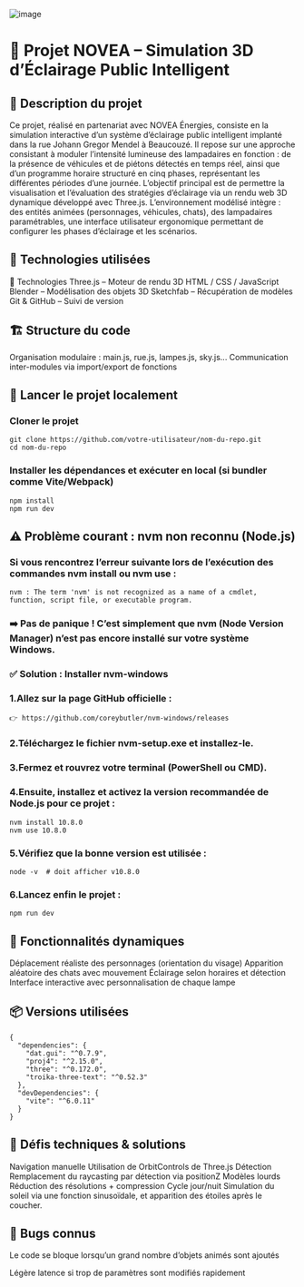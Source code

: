 ![image](https://github.com/user-attachments/assets/baf5eb7e-0975-4c1a-ac21-2305e5f78c0e)






# 🌃 Projet NOVEA – Simulation 3D d’Éclairage Public Intelligent
## 📜 Description du projet
Ce projet, réalisé en partenariat avec NOVEA Énergies, consiste en la simulation interactive d’un système d’éclairage public intelligent implanté dans la rue Johann Gregor Mendel à Beaucouzé.
Il repose sur une approche consistant à moduler l’intensité lumineuse des lampadaires en fonction :
de la présence de véhicules et de piétons détectés en temps réel,
ainsi que d’un programme horaire structuré en cinq phases, représentant les différentes périodes d’une journée.
L’objectif principal est de permettre la visualisation et l’évaluation des stratégies d’éclairage via un rendu web 3D dynamique développé avec Three.js. L’environnement modélisé intègre :
des entités animées (personnages, véhicules, chats),
des lampadaires paramétrables,
une interface utilisateur ergonomique permettant de configurer les phases d’éclairage et les scénarios.

## 🧰 Technologies utilisées
🔧 Technologies
Three.js – Moteur de rendu 3D
HTML / CSS / JavaScript
Blender – Modélisation des objets 3D
Sketchfab – Récupération de modèles
Git & GitHub – Suivi de version

## 🏗️ Structure du code
Organisation modulaire :
main.js, rue.js, lampes.js, sky.js...
Communication inter-modules via import/export de fonctions
## 🚀 Lancer le projet localement

### Cloner le projet
```
git clone https://github.com/votre-utilisateur/nom-du-repo.git
cd nom-du-repo
```
### Installer les dépendances et exécuter en local (si bundler comme Vite/Webpack)
```
npm install
npm run dev
```
## ⚠️ Problème courant : nvm non reconnu (Node.js)
### Si vous rencontrez l’erreur suivante lors de l’exécution des commandes nvm install ou nvm use :
```
nvm : The term 'nvm' is not recognized as a name of a cmdlet, function, script file, or executable program.
```
### ➡️ Pas de panique ! C’est simplement que nvm (Node Version Manager) n’est pas encore installé sur votre système Windows.

### ✅ Solution : Installer nvm-windows
### 1.Allez sur la page GitHub officielle :
```
👉 https://github.com/coreybutler/nvm-windows/releases
```
### 2.Téléchargez le fichier nvm-setup.exe et installez-le.

### 3.Fermez et rouvrez votre terminal (PowerShell ou CMD).

### 4.Ensuite, installez et activez la version recommandée de Node.js pour ce projet :
```
nvm install 10.8.0
nvm use 10.8.0
```
### 5.Vérifiez que la bonne version est utilisée :
```
node -v  # doit afficher v10.8.0
```
### 6.Lancez enfin le projet :
```
npm run dev
```
## 🚶 Fonctionnalités dynamiques

Déplacement réaliste des personnages (orientation du visage)
Apparition aléatoire des chats avec mouvement
Éclairage selon horaires et détection
Interface interactive avec personnalisation de chaque lampe

## 📦 Versions utilisées 

```
{
  "dependencies": {
    "dat.gui": "^0.7.9",
    "proj4": "^2.15.0",
    "three": "^0.172.0",
    "troika-three-text": "^0.52.3"
  },
  "devDependencies": {
    "vite": "^6.0.11"
  }
}
```
## 🧪 Défis techniques & solutions

Navigation manuelle	Utilisation de OrbitControls de Three.js
Détection	Remplacement du raycasting par détection via positionZ
Modèles lourds	Réduction des résolutions + compression
Cycle jour/nuit	Simulation du soleil via une fonction sinusoïdale, et apparition des étoiles après le coucher.

## 🐞 Bugs connus

Le code se bloque lorsqu’un grand nombre d’objets animés sont ajoutés

Légère latence si trop de paramètres sont modifiés rapidement
